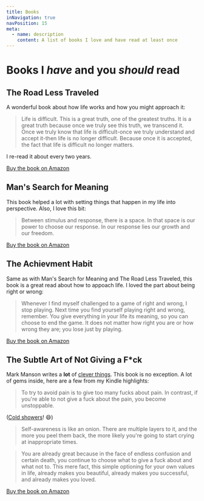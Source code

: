 ```yaml
---
title: Books
inNavigation: true
navPosition: 15
meta:
  - name: description
    content: A list of books I love and have read at least once
---
```


# Books I _have_ and you _should_ read

<article>

## The Road Less Traveled

A wonderful book about how life works and how you might approach it:

> Life is difficult. This is a great truth, one of the greatest truths. It is a great truth because once we truly see this truth, we transcend it. Once we truly know that life is difficult-once we truly understand and accept it-then life is no longer difficult. Because once it is accepted, the fact that life is difficult no longer matters.

I re-read it about every two years.

[Buy the book on Amazon](https://amzn.to/2Q0WuVf)

</article>
<article>

## Man's Search for Meaning

This book helped a lot with setting things that happen in my life into perspective. Also, I love this bit:

> Between stimulus and response, there is a space. In that space is our power to choose our response. In our response lies our growth and our freedom.

[Buy the book on Amazon](https://amzn.to/2wDxESH)

</article>
<article>

## The Achievment Habit

Same as with Man's Search for Meaning and The Road Less Traveled, this book is a great read about how to appoach life. I loved the part about being right or wrong:

> Whenever I find myself challenged to a game of right and wrong, I stop playing. Next time you find yourself playing right and wrong, remember. You give everything in your life its meaning, so you can choose to end the game. It does not matter how right you are or how wrong they are; you lose just by playing.

[Buy the book on Amazon](https://amzn.to/2PBFt2Z)

</article>

<article>

## The Subtle Art of Not Giving a F\*ck

Mark Manson writes a **lot** of [clever things](https://markmanson.net/how-to-grow-up). This book is no exception. A lot of gems inside, here are a few from my Kindle highlights:

> To try to avoid pain is to give too many fucks about pain. In contrast, if you're able to not give a fuck about the pain, you become unstoppable.

([Cold showers](/principles/workout.html#take-cold-showers)! :smile:)

> Self-awareness is like an onion. There are multiple layers to it, and the more you peel them back, the more likely you're going to start crying at inappropriate times.

> You are already great because in the face of endless confusion and certain death, you continue to choose what to give a fuck about and what not to. This mere fact, this simple optioning for your own values in life, already makes you beautiful, already makes you successful, and already makes you loved.

[Buy the book on Amazon](https://amzn.to/2LbuX1V)

</article>
